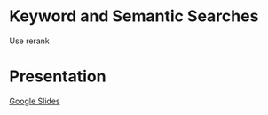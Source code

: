 # Keyword and Semantic Searches
Use rerank

# Presentation
[Google Slides](https://docs.google.com/presentation/d/1muyNxdVclv_cpYdEwrjijcJBZnqw8qbW9fhB_REDJHc/edit#slide=id.g25f6af9dd6_0_0)

